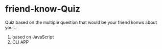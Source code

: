 # friend-know-Quiz
 Quiz based on the multiple question that would be your friend konws about you....

1. based on JavaScript 
2. CLI APP

